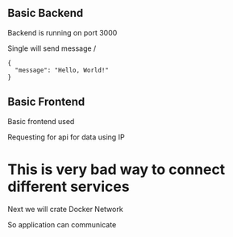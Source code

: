 ## Basic Backend 
Backend is running on port 3000

Single will send message /
```
{
  "message": "Hello, World!"
}
```

## Basic Frontend 
Basic frontend used 

Requesting for api for data using IP

# This is very bad way to connect different services 

Next we will crate Docker Network

So application can communicate
